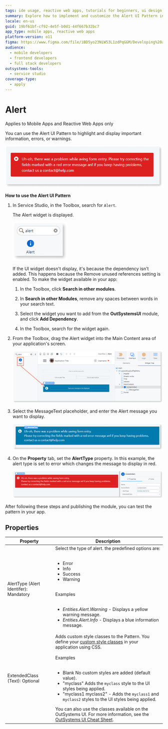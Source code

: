 ```yaml
---
tags: ide usage, reactive web apps, tutorials for beginners, ui design, ui patterns
summary: Explore how to implement and customize the Alert UI Pattern in OutSystems 11 (O11) for mobile and reactive web apps.
locale: en-us
guid: 19bf61bf-cf92-4e5f-b0d1-44f667b32bc7
app_type: mobile apps, reactive web apps
platform-version: o11
figma: https://www.figma.com/file/iBD5yo23NiW53L1zdPqGGM/Developing%20an%20Application?node-id=205:5
audience:
  - mobile developers
  - frontend developers
  - full stack developers
outsystems-tools:
  - service studio
coverage-type:
  - apply
---
```


# Alert

<div class="info" markdown="1">

Applies to Mobile Apps and Reactive Web Apps only

</div>

You can use the Alert UI Pattern to highlight and display important information, errors, or warnings.

![Example of an Alert UI Pattern in a mobile or reactive web app](images/alert-1.png "Alert UI Pattern Example")

**How to use the Alert UI Pattern**

1. In Service Studio, in the Toolbox, search for `Alert`.

    The Alert widget is displayed.

    ![Service Studio displaying the Alert widget in the Toolbox](images/alert-7-ss.png "Service Studio Alert Widget")

    If the UI widget doesn't display, it's because the dependency isn't added. This happens because the Remove unused references setting is enabled. To make the widget available in your app:

    1. In the Toolbox, click **Search in other modules**.

    1. In **Search in other Modules**, remove any spaces between words in your search text.

    1. Select the widget you want to add from the **OutSystemsUI** module, and click **Add Dependency**.

    1. In the Toolbox, search for the widget again.

1. From the Toolbox, drag the Alert widget into the Main Content area of your application's screen.

    ![Dragging the Alert widget into the Main Content area in Service Studio](images/alert-8-ss.png "Dragging Alert Widget")

1. Select the MessageText placeholder, and enter the Alert message you want to display.

    ![Selecting the MessageText placeholder to enter an Alert message](images/alert-11-ss.png "Setting Alert Message")

1. On the **Property** tab, set the **AlertType** property. In this example, the alert type is set to error which changes the message to display in red.

    ![Setting the AlertType property to error in the Property tab](images/alert-9-ss.png "Alert Type Property")

After following these steps and publishing the module, you can test the pattern in your app.

## Properties

| **Property**                           | **Description**                                                                                                                                                                                                                                                                                                                                                                                                                                                                                                                                                                                                                |
|----------------------------------------|--------------------------------------------------------------------------------------------------------------------------------------------------------------------------------------------------------------------------------------------------------------------------------------------------------------------------------------------------------------------------------------------------------------------------------------------------------------------------------------------------------------------------------------------------------------------------------------------------------------------------------|
| AlertType (Alert Identifer): Mandatory | Select the type of alert. the predefined options are:<br/><br/><ul><li>Error</li><li>Info</li><li>Success</li><li>Warning</li></ul><br/>Examples<br/><br/><ul><li>_Entities.Alert.Warning_ - Displays a yellow warning message.</li><li>_Entities.Alert.Info_ - Displays a blue information message.</li></ul>                                                                                                                                                                                                                                                                                                                 |
| ExtendedClass (Text): Optional         | Adds custom style classes to the Pattern. You define your [custom style classes](../../../look-feel/css.md) in your application using CSS.<br/><br/>Examples<br/><br/><ul><li>Blank No custom styles are added (default value).</li><li>"myclass" Adds the ``myclass`` style to the UI styles being applied.</li><li>"myclass1 myclass2" - Adds the ``myclass1`` and ``myclass2`` styles to the UI styles being applied. </li></ul>You can also use the classes available on the OutSystems UI. For more information, see the [OutSystems UI Cheat Sheet](https://outsystemsui.outsystems.com/OutSystemsUIWebsite/CheatSheet). |
